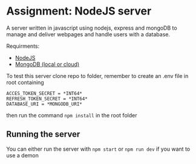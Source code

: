 # Assignment: NodeJS server
A server written in javascript using nodejs, express and mongoDB to manage and deliver webpages and handle users with a database.


Requirments:
* [NodeJS](https://nodejs.org/en)
* [MongoDB (local or cloud)](https://www.mongodb.com/)



To test this server clone repo to folder, remember to create an .env file in root containing
```
ACCES_TOKEN_SECRET = *INT64*
REFRESH_TOKEN_SECRET = *INT64*
DATABASE_URI = *MONGODB_URI*
```
then run the command `npm install` in the root folder

## Running the server
You can either run the server with `npm start` or `npm run dev` if you want to use a demon